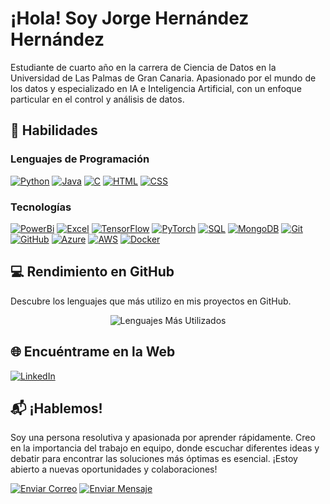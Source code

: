 # ¡Hola! Soy Jorge Hernández Hernández

Estudiante de cuarto año en la carrera de Ciencia de Datos en la Universidad de Las Palmas de Gran Canaria. Apasionado por el mundo de los datos y especializado en IA e Inteligencia Artificial, con un enfoque particular en el control y análisis de datos.
<!--
## 💼 Proyectos Destacados

- [Proyecto 1](Enlace al Proyecto 1): Breve descripción.
- [Proyecto 2](Enlace al Proyecto 2): Breve descripción.
-->
## 🚀 Habilidades

### Lenguajes de Programación

[![Python](https://img.shields.io/badge/Python-3776AB?style=for-the-badge&logo=python)](https://www.python.org/)
[![Java](https://img.shields.io/badge/Java-007396?style=for-the-badge&logo=java)](https://www.oracle.com/java/)
[![C](https://img.shields.io/badge/C-A8B9CC?style=for-the-badge&logo=c)](https://www.learn-c.org/)
[![HTML](https://img.shields.io/badge/HTML5-E34F26?style=for-the-badge&logo=html5)](https://developer.mozilla.org/en-US/docs/Web/HTML)
[![CSS](https://img.shields.io/badge/CSS-Design-1572B6?style=for-the-badge&logo=css3)](https://developer.mozilla.org/en-US/docs/Web/CSS)

### Tecnologías

[![PowerBi](https://img.shields.io/badge/PowerBi-000000?style=for-the-badge&logo=powerbi)](https://powerbi.microsoft.com/) 
[![Excel](https://img.shields.io/badge/Excel-217346?style=for-the-badge&logo=microsoft-excel)](https://support.microsoft.com/en-us/excel) 
[![TensorFlow](https://img.shields.io/badge/TensorFlow-FF6F00?style=for-the-badge&logo=tensorflow)](https://www.tensorflow.org/)
[![PyTorch](https://img.shields.io/badge/PyTorch-EE4C2C?style=for-the-badge&logo=pytorch)](https://pytorch.org/)
[![SQL](https://img.shields.io/badge/SQL-4479A1?style=for-the-badge&logo=sql)](https://www.w3schools.com/sql/)
[![MongoDB](https://img.shields.io/badge/MongoDB-47A248?style=for-the-badge&logo=mongodb)](https://www.mongodb.com/)
[![Git](https://img.shields.io/badge/Git-F05032?style=for-the-badge&logo=git)](https://git-scm.com/doc)
[![GitHub](https://img.shields.io/badge/GitHub-181717?style=for-the-badge&logo=github)](https://docs.github.com/en)
[![Azure](https://img.shields.io/badge/Azure-0089D6?style=for-the-badge&logo=microsoft-azure)](https://docs.microsoft.com/en-us/azure/)
[![AWS](https://img.shields.io/badge/AWS-232F3E?style=for-the-badge&logo=amazon-aws)](https://docs.aws.amazon.com/)
[![Docker](https://img.shields.io/badge/Docker-2496ED?style=for-the-badge&logo=docker)](https://www.docker.com/)

## 💻 Rendimiento en GitHub

Descubre los lenguajes que más utilizo en mis proyectos en GitHub.

<p align="center">
  <img src="https://github-readme-stats.vercel.app/api/top-langs/?username=Yorchz&layout=compact&hide=html" alt="Lenguajes Más Utilizados">
</p>

## 🌐 Encuéntrame en la Web

[![LinkedIn](https://img.shields.io/badge/LinkedIn-Connect-blue?style=for-the-badge&logo=linkedin)](https://www.linkedin.com/in/jorge-hern%C3%A1ndez-hern%C3%A1ndez-a57928230/)

## 📬 ¡Hablemos!

Soy una persona resolutiva y apasionada por aprender rápidamente. Creo en la importancia del trabajo en equipo, donde escuchar diferentes ideas y debatir para encontrar las soluciones más óptimas es esencial. ¡Estoy abierto a nuevas oportunidades y colaboraciones!

[![Enviar Correo](https://img.shields.io/badge/Enviar%20Correo-Contacta%20conmigo-green?style=for-the-badge&logo=gmail)](mailto:jorge.hdez.hdez@outlook.es)
[![Enviar Mensaje](https://img.shields.io/badge/Enviar%20Mensaje-Contacta%20por%20Mensaje%20de%20Texto-brightgreen?style=for-the-badge&logo=telegram)](tel:+34626187182)

